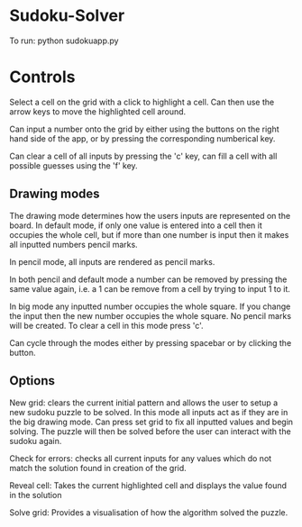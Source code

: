 # Sudoku-Solver

To run: python sudokuapp.py

# Controls

Select a cell on the grid with a click to highlight a cell. 
Can then use the arrow keys to move the highlighted cell around.

Can input a number onto the grid by either using the buttons on the right hand side of the app, or by pressing the corresponding numberical key.

Can clear a cell of all inputs by pressing the 'c' key, can fill a cell with all possible guesses using the 'f' key.
## Drawing modes
The drawing mode determines how the users inputs are represented on the board. In default mode, if only one value is entered into a cell then it occupies the whole cell, but if more than one number is input then it makes all inputted numbers pencil marks.

In pencil mode, all inputs are rendered as pencil marks.

In both pencil and default mode a number can be removed by pressing the same value again, i.e. a 1 can be remove from a cell by trying to input 1 to it.

In big mode any inputted number occupies the whole square. If you change the input then the new number occupies the whole square. No pencil marks will be created. To clear a cell in this mode press 'c'.

Can cycle through the modes either by pressing spacebar or by clicking the button.

## Options
New grid: clears the current initial pattern and allows the user to setup a new sudoku puzzle to be solved.
In this mode all inputs act as if they are in the big drawing mode. Can press set grid to fix all inputted values and begin solving. The puzzle will then be solved before the user can interact with the sudoku again.

Check for errors: checks all current inputs for any values which do not match the solution found in creation of the grid.

Reveal cell: Takes the current highlighted cell and displays the value found in the solution

Solve grid: Provides a visualisation of how the algorithm solved the puzzle. 
